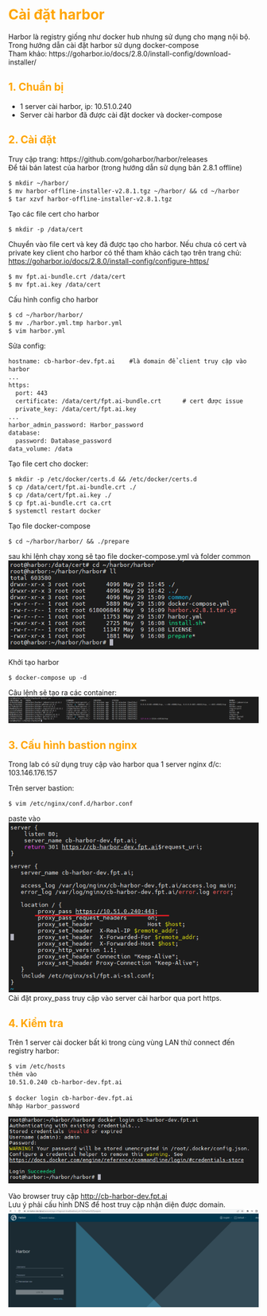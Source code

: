 <h1 style="color:orange">Cài đặt harbor</h1>
Harbor là registry giống như docker hub nhưng sử dụng cho mạng nội bộ.<br>
Trong hướng dẫn cài đặt harbor sử dụng docker-compose<br>
Tham khảo: https://goharbor.io/docs/2.8.0/install-config/download-installer/
<h2 style="color:orange">1. Chuẩn bị</h2>

- 1 server cài harbor, ip: 10.51.0.240
- Server cài harbor đã được cài đặt docker và docker-compose
<h2 style="color:orange">2. Cài đặt</h2>
Truy cập trang: https://github.com/goharbor/harbor/releases<br>
Để tải bản latest của harbor (trong hướng dẫn sử dụng bản 2.8.1 offline)

    $ mkdir ~/harbor/
    $ mv harbor-offline-installer-v2.8.1.tgz ~/harbor/ && cd ~/harbor
    $ tar xzvf harbor-offline-installer-v2.8.1.tgz
Tạo các file cert cho harbor

    $ mkdir -p /data/cert
Chuyển vào file cert và key đã được tạo cho harbor. Nếu chưa có cert và private key client cho harbor có thể tham khảo cách tạo trên trang chủ: https://goharbor.io/docs/2.8.0/install-config/configure-https/

    $ mv fpt.ai-bundle.crt /data/cert
    $ mv fpt.ai.key /data/cert

Cấu hình config cho harbor

    $ cd ~/harbor/harbor/
    $ mv ./harbor.yml.tmp harbor.yml
    $ vim harbor.yml
Sửa config:

    hostname: cb-harbor-dev.fpt.ai    #là domain để client truy cập vào harbor
    ...
    https:
      port: 443
      certificate: /data/cert/fpt.ai-bundle.crt      # cert được issue
      private_key: /data/cert/fpt.ai.key             
    ...
    harbor_admin_password: Harbor_password
    database:
      password: Database_password
    data_volume: /data
Tạo file cert cho docker:

    $ mkdir -p /etc/docker/certs.d && /etc/docker/certs.d
    $ cp /data/cert/fpt.ai-bundle.crt ./
    $ cp /data/cert/fpt.ai.key ./
    $ cp fpt.ai-bundle.crt ca.crt
    $ systemctl restart docker
Tạo file docker-compose

    $ cd ~/harbor/harbor/ && ./prepare
sau khi lệnh chạy xong sẽ tạo file docker-compose.yml và folder common<br>
![harbor-install1](../img/harbor-install1.png)<br>

Khởi tạo harbor

    $ docker-compose up -d
Câu lệnh sẽ tạo ra các container:<br>
![harbor-install2](../img/harbor-install2.png)<br>
<h2 style="color:orange">3. Cấu hình bastion nginx</h2>
Trong lab có sử dụng truy cập vào harbor qua 1 server nginx đ/c: 103.146.176.157

Trên server bastion:

    $ vim /etc/nginx/conf.d/harbor.conf
paste vào<br>
![harbor-install3](../img/harbor-install3.png)<br>
Cài đặt proxy_pass truy cập vào server cài harbor qua port https.
<h2 style="color:orange">4. Kiểm tra</h2>
Trên 1 server cài docker bất kì trong cùng vùng LAN thử connect đến registry harbor:

    $ vim /etc/hosts
    thêm vào 
    10.51.0.240 cb-harbor-dev.fpt.ai

    $ docker login cb-harbor-dev.fpt.ai
    Nhập Harbor_password
![harbor-install4](../img/harbor-install4.png)<br>

Vào browser truy cập http://cb-harbor-dev.fpt.ai<br>
Lưu ý phải cấu hình DNS để host truy cập nhận diện được domain.
![harbor-install5](../img/harbor-install5.png)<br>